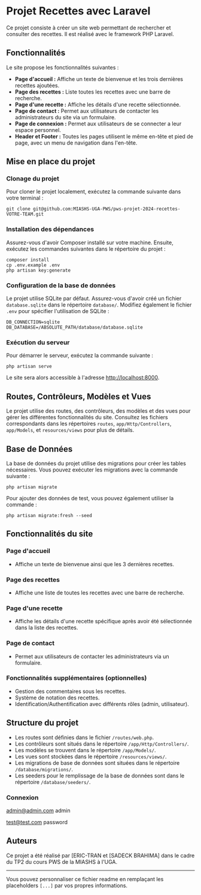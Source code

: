 # Projet Recettes avec Laravel

Ce projet consiste à créer un site web permettant de rechercher et consulter des recettes. Il est réalisé avec le framework PHP Laravel.

## Fonctionnalités

Le site propose les fonctionnalités suivantes :

- **Page d'accueil :** Affiche un texte de bienvenue et les trois dernières recettes ajoutées.
- **Page des recettes :** Liste toutes les recettes avec une barre de recherche.
- **Page d'une recette :** Affiche les détails d'une recette sélectionnée.
- **Page de contact :** Permet aux utilisateurs de contacter les administrateurs du site via un formulaire.
- **Page de connexion :** Permet aux utilisateurs de se connecter a leur espace personnel.
- **Header et Footer :** Toutes les pages utilisent le même en-tête et pied de page, avec un menu de navigation dans l'en-tête.

## Mise en place du projet

### Clonage du projet

Pour cloner le projet localement, exécutez la commande suivante dans votre terminal :

```
git clone git@github.com:MIASHS-UGA-PWS/pws-projet-2024-recettes-VOTRE-TEAM.git
```

### Installation des dépendances

Assurez-vous d'avoir Composer installé sur votre machine. Ensuite, exécutez les commandes suivantes dans le répertoire du projet :

```
composer install
cp .env.example .env
php artisan key:generate
```

### Configuration de la base de données

Le projet utilise SQLite par défaut. Assurez-vous d'avoir créé un fichier `database.sqlite` dans le répertoire `database/`. Modifiez également le fichier `.env` pour spécifier l'utilisation de SQLite :

```
DB_CONNECTION=sqlite
DB_DATABASE=/ABSOLUTE_PATH/database/database.sqlite
```

### Exécution du serveur

Pour démarrer le serveur, exécutez la commande suivante :

```
php artisan serve
```

Le site sera alors accessible à l'adresse [http://localhost:8000](http://localhost:8000).

## Routes, Contrôleurs, Modèles et Vues

Le projet utilise des routes, des contrôleurs, des modèles et des vues pour gérer les différentes fonctionnalités du site. Consultez les fichiers correspondants dans les répertoires `routes`, `app/Http/Controllers`, `app/Models`, et `resources/views` pour plus de détails.

## Base de Données

La base de données du projet utilise des migrations pour créer les tables nécessaires. Vous pouvez exécuter les migrations avec la commande suivante :

```
php artisan migrate
```

Pour ajouter des données de test, vous pouvez également utiliser la commande :

```
php artisan migrate:fresh --seed
```


## Fonctionnalités du site

### Page d'accueil
- Affiche un texte de bienvenue ainsi que les 3 dernières recettes.

### Page des recettes
- Affiche une liste de toutes les recettes avec une barre de recherche.

### Page d'une recette
- Affiche les détails d'une recette spécifique après avoir été sélectionnée dans la liste des recettes.

### Page de contact
- Permet aux utilisateurs de contacter les administrateurs via un formulaire.

### Fonctionnalités supplémentaires (optionnelles)
- Gestion des commentaires sous les recettes.
- Système de notation des recettes.
- Identification/Authentification avec différents rôles (admin, utilisateur).

## Structure du projet
- Les routes sont définies dans le fichier `/routes/web.php`.
- Les contrôleurs sont situés dans le répertoire `/app/Http/Controllers/`.
- Les modèles se trouvent dans le répertoire `/app/Models/`.
- Les vues sont stockées dans le répertoire `/resources/views/`.
- Les migrations de base de données sont situées dans le répertoire `/database/migrations/`.
- Les seeders pour le remplissage de la base de données sont dans le répertoire `/database/seeders/`.

### Connexion

admin@admin.com 
admin


test@test.com
password

## Auteurs

Ce projet a été réalisé par [ERIC-TRAN et [SADECK BRAHIMA] dans le cadre du TP2 du cours PWS de la MIASHS à l'UGA.

---

Vous pouvez personnaliser ce fichier readme en remplaçant les placeholders `[...]` par vos propres informations.
